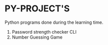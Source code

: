 # PY-PROJECT'S
Python programs done during the learning time.

1. Password strength checker CLI
2. Number Guessing Game

